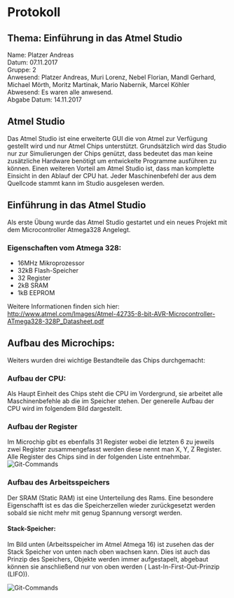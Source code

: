 # Protokoll
## Thema: Einführung in das Atmel Studio

Name: Platzer Andreas <br>
Datum: 07.11.2017 <br>
Gruppe: 2 <br>
Anwesend: Platzer Andreas, Muri Lorenz, Nebel Florian, Mandl Gerhard, Michael Mörth, Moritz Martinak, Mario Nabernik, Marcel Köhler <br>
Abwesend: Es waren alle anwesend. <br>
Abgabe Datum: 14.11.2017 <br>

## Atmel Studio 

Das Atmel Studio ist eine erweiterte GUI die von Atmel zur Verfügung gestellt wird und nur Atmel Chips unterstützt. Grundsätzlich wird das Studio nur zur Simulierungen der Chips genützt, dass bedeutet das man keine zusätzliche Hardware benötigt um entwickelte Programme ausführen zu können. Einen weiteren Vorteil am Atmel Studio ist, dass man komplette Einsicht in den Ablauf der CPU hat. Jeder Maschinenbefehl der aus dem Quellcode stammt kann im Studio ausgelesen werden.


## Einführung in das Atmel Studio

Als erste Übung wurde das Atmel Studio gestartet und ein neues Projekt mit dem Microcontroller Atmega328 Angelegt. <br>

### Eigenschaften vom Atmega 328: <br>

* 16MHz Mikroprozessor
* 32kB Flash-Speicher
* 32 Register
* 2kB SRAM
* 1kB EEPROM

Weitere Informationen finden sich hier: http://www.atmel.com/Images/Atmel-42735-8-bit-AVR-Microcontroller-ATmega328-328P_Datasheet.pdf 

## Aufbau des Microchips:
Weiters wurden drei wichtige Bestandteile das Chips durchgemacht: <br>

### Aufbau der CPU:
Als Haupt Einheit des Chips steht die CPU im Vordergrund, sie arbeitet alle Maschinenbefehle ab die im Speicher stehen. Der generelle Aufbau der CPU wird im folgendem Bild dargestellt. <br>

### Aufbau der Register
Im Microchip gibt es ebenfalls 31 Register wobei die letzten 6 zu jeweils zwei Register zusammengefasst werden diese nennt man X, Y, Z Register. Alle Register des Chips sind in der folgenden Liste entnehmbar. <br>
![Git-Commands](https://github.com/HTLMechatronics/m14-la1-sx/blob/plaanm14/plaanm14/Register%20Atmega%20328.JPG)

### Aufbau des Arbeitsspeichers
Der SRAM (Static RAM) ist eine Unterteilung des Rams. Eine besondere Eigenschafft ist es das die Speicherzellen wieder zurückgesetzt werden sobald sie nicht mehr mit genug Spannung versorgt werden.<br>

#### Stack-Speicher:
Im Bild unten (Arbeitsspeicher im Atmel Atmega 16) ist zusehen das der Stack Speicher von unten nach oben wachsen kann. Dies ist auch das Prinzip des Speichers, Objekte werden immer aufgestapelt, abgebaut können sie anschließend nur von oben werden ( Last-In-First-Out-Prinzip (LIFO)).

![Git-Commands](https://github.com/HTLMechatronics/m14-la1-sx/blob/plaanm14/plaanm14/Arbeitsspeicher%20Atmel%20Atmega%2016.JPG)

